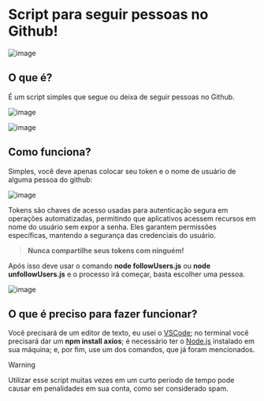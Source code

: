 # Script para seguir pessoas no Github!

![image](https://github.com/EvS444/botFollowersGithub/assets/63565495/2cfab579-72f7-4e59-9b74-97eb72a2c00b)

## O que é?

É um script simples que segue ou deixa de seguir pessoas no Github.

![image](https://github.com/EvS444/botFollowersGithub/assets/63565495/83747033-40d8-405c-8805-0a41207042db)

![image](https://github.com/EvS444/botFollowersGithub/assets/63565495/3c87c46a-271b-4634-88cb-888853855849)

## Como funciona?

Simples, você deve apenas colocar seu token e o nome de usuário de alguma pessoa do github:

![image](https://github.com/EvS444/botFollowersGithub/assets/63565495/2701884c-0bf3-4b8e-ba6d-87efca6fa838)

Tokens são chaves de acesso usadas para autenticação segura em operações automatizadas, permitindo que aplicativos acessem recursos em nome do usuário sem expor a senha. Eles garantem permissões específicas, mantendo a segurança das credenciais do usuário.
> **Nunca compartilhe seus tokens com ninguém!**

Após isso deve usar o comando **node followUsers.js** ou **node unfollowUsers.js** e o processo irá começar, basta escolher uma pessoa.

![image](https://github.com/EvS444/botFollowersGithub/assets/63565495/f727cc85-bd72-46f2-af7e-6437c43c6f91)

## O que é preciso para fazer funcionar?

Você precisará de um editor de texto, eu usei o [VSCode](https://code.visualstudio.com); no terminal você precisará dar um **npm install axios**; é necessário ter o [Node.js](https://nodejs.org/en) instalado em sua máquina; e, por fim, use um dos comandos, que já foram mencionados.

> [!WARNING]
> Utilizar esse script muitas vezes em um curto período de tempo pode causar em penalidades em sua conta, como ser considerado spam.
